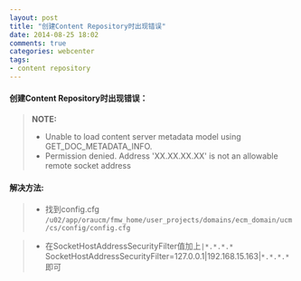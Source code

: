 ```yaml
---
layout: post
title: "创建Content Repository时出现错误"
date: 2014-08-25 18:02
comments: true
categories: webcenter
tags: 
- content repository
---
```

#### <i class="icon-file"></i>**创建Content Repository时出现错误：**

> **NOTE:**
> 
> - Unable to load content server metadata model using GET_DOC_METADATA_INFO.
> - Permission denied. Address 'XX.XX.XX.XX' is not an allowable remote socket address


#### <i class="icon-file"></i> **解决方法:**



> -  <i class="icon-pencil"></i> 找到config.cfg     
`/u02/app/oraucm/fmw_home/user_projects/domains/ecm_domain/ucm/cs/config/config.cfg`

> - <i class="icon-pencil"></i>在SocketHostAddressSecurityFilter值加上`|*.*.*.*`
SocketHostAddressSecurityFilter=127.0.0.1|192.168.15.163|`*.*.*.*`即可

